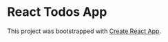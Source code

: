 # React Todos App

This project was bootstrapped with [Create React App](https://github.com/facebookincubator/create-react-app).
